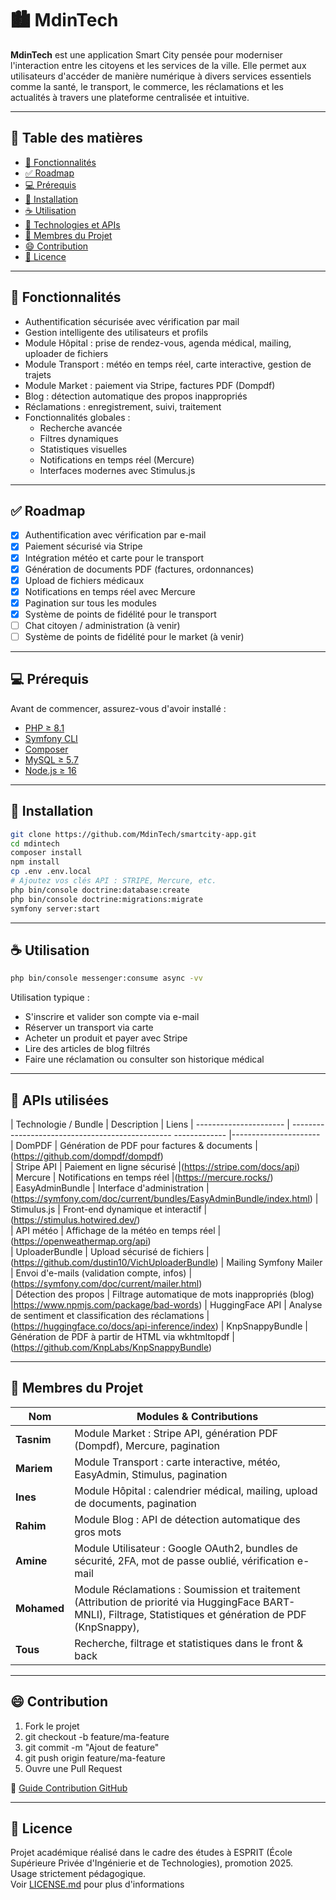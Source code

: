 # 🏙️ MdinTech


**MdinTech** est une application Smart City pensée pour moderniser l'interaction entre les citoyens et les services de la ville. Elle permet aux utilisateurs d'accéder de manière numérique à divers services essentiels comme la santé, le transport, le commerce, les réclamations et les actualités à travers une plateforme centralisée et intuitive.

---

## 🧭 Table des matières

- [🎯 Fonctionnalités](#-fonctionnalités)
- [✅ Roadmap](#-roadmap)
- [💻 Prérequis](#-prérequis)
- [🚀 Installation](#-installation)
- [☕ Utilisation](#-utilisation)
- [🔗 Technologies et APIs](#-technologies-et-apis)
- [👥 Membres du Projet](#-membres-du-projet)
- [😄 Contribution](#-contribution)
- [📄 Licence](#-licence)

---

## 🎯 Fonctionnalités

- Authentification sécurisée avec vérification par mail
- Gestion intelligente des utilisateurs et profils
- Module Hôpital : prise de rendez-vous, agenda médical, mailing, uploader de fichiers
- Module Transport : météo en temps réel, carte interactive, gestion de trajets
- Module Market : paiement via Stripe, factures PDF (Dompdf)
- Blog : détection automatique des propos inappropriés
- Réclamations : enregistrement, suivi, traitement
- Fonctionnalités globales : 
  - Recherche avancée
  - Filtres dynamiques
  - Statistiques visuelles
  - Notifications en temps réel (Mercure)
  - Interfaces modernes avec Stimulus.js

---

## ✅ Roadmap

- [x] Authentification avec vérification par e-mail
- [x] Paiement sécurisé via Stripe
- [x] Intégration météo et carte pour le transport
- [x] Génération de documents PDF (factures, ordonnances)
- [x] Upload de fichiers médicaux
- [x] Notifications en temps réel avec Mercure
- [x] Pagination sur tous les modules
- [x] Système de points de fidélité pour le transport
- [ ] Chat citoyen / administration (à venir)
- [ ] Système de points de fidélité pour le market (à venir)

---

## 💻 Prérequis

Avant de commencer, assurez-vous d'avoir installé :

- [PHP ≥ 8.1](https://www.php.net/downloads)
- [Symfony CLI](https://symfony.com/download)
- [Composer](https://getcomposer.org/)
- [MySQL ≥ 5.7](https://dev.mysql.com/downloads/mysql/)
- [Node.js ≥ 16](https://nodejs.org/)

---

## 🚀 Installation

```bash
git clone https://github.com/MdinTech/smartcity-app.git
cd mdintech
composer install
npm install
cp .env .env.local
# Ajoutez vos clés API : STRIPE, Mercure, etc.
php bin/console doctrine:database:create
php bin/console doctrine:migrations:migrate
symfony server:start
```

---

## ☕ Utilisation

```bash
php bin/console messenger:consume async -vv
```

Utilisation typique :

- S'inscrire et valider son compte via e-mail
- Réserver un transport via carte
- Acheter un produit et payer avec Stripe
- Lire des articles de blog filtrés
- Faire une réclamation ou consulter son historique médical

---

## 🔗 APIs utilisées

| Technologie / Bundle                 | Description                                                                                              |  Liens
| ----------------------                               | ------------------------------------------------ ------------- |----------------------
| DomPDF                                                   | Génération de PDF pour factures & documents                   |(https://github.com/dompdf/dompdf)   
| Stripe API                                        | Paiement en ligne sécurisé                                                             |(https://stripe.com/docs/api)       
| Mercure                                              | Notifications en temps réel                                                           |(https://mercure.rocks/)   
| EasyAdminBundle                          | Interface d'administration                                                        |(https://symfony.com/doc/current/bundles/EasyAdminBundle/index.html) 
| Stimulus.js                                     | Front-end dynamique et interactif                                           |(https://stimulus.hotwired.dev/)  
| API météo                                          | Affichage de la météo en temps réel                                          |(https://openweathermap.org/api)      
| UploaderBundle                            | Upload sécurisé de fichiers                                                         |(https://github.com/dustin10/VichUploaderBundle) 
| Mailing Symfony Mailer     | Envoi d'e-mails (validation compte, infos)                   |(https://symfony.com/doc/current/mailer.html)    
| Détection des propos                | Filtrage automatique de mots inappropriés (blog)  |https://www.npmjs.com/package/bad-words) 
| HuggingFace API                                                         | Analyse de sentiment et classification des réclamations    |(https://huggingface.co/docs/api-inference/index)
| KnpSnappyBundle                            | Génération de PDF à partir de HTML via wkhtmltopdf       |(https://github.com/KnpLabs/KnpSnappyBundle)  

---

## 👥 Membres du Projet
| Nom                     | Modules & Contributions                                                       |
| -----------            | ----------------------------------------------------------------------------- |
| **Tasnim**  | Module Market : Stripe API, génération PDF (Dompdf), Mercure, pagination      |
| **Mariem**  | Module Transport : carte interactive, météo, EasyAdmin, Stimulus, pagination  |
| **Ines**    | Module Hôpital : calendrier médical, mailing, upload de documents, pagination |
| **Rahim**   | Module Blog : API de détection automatique des gros mots                      |
| **Amine**   | Module Utilisateur : Google OAuth2, bundles de sécurité, 2FA, mot de passe oublié, vérification e-mail          |
| **Mohamed** | Module Réclamations : Soumission et traitement (Attribution de priorité via HuggingFace BART-MNLI), Filtrage, Statistiques et génération de PDF (KnpSnappy),        |
| **Tous**    | Recherche, filtrage et statistiques dans le front & back                      |

---

## 😄 Contribution
1. Fork le projet
2. git checkout -b feature/ma-feature
3. git commit -m "Ajout de feature"
4. git push origin feature/ma-feature
5. Ouvre une Pull Request

📘 [Guide Contribution GitHub](https://docs.github.com/fr/get-started/quickstart/contributing-to-projects)

---

## 📄 Licence

Projet académique réalisé dans le cadre des études à ESPRIT (École Supérieure Privée d'Ingénierie et de Technologies), promotion 2025.  
Usage strictement pédagogique.  
Voir [LICENSE.md](LICENSE.md) pour plus d'informations